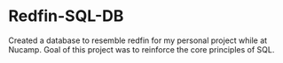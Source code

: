 # Redfin-SQL-DB
Created a database to resemble redfin for my personal project while at Nucamp. Goal of this project was to reinforce the core principles of SQL.
